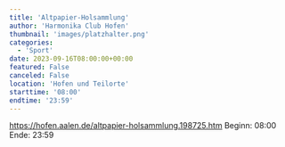 ```yaml
---
title: 'Altpapier-Holsammlung'
author: 'Harmonika Club Hofen'
thumbnail: 'images/platzhalter.png'
categories:
  - 'Sport'
date: 2023-09-16T08:00:00+00:00
featured: False
canceled: False
location: 'Hofen und Teilorte'
starttime: '08:00'
endtime: '23:59'
---
```

https://hofen.aalen.de/altpapier-holsammlung.198725.htm
Beginn: 08:00
 Ende: 23:59